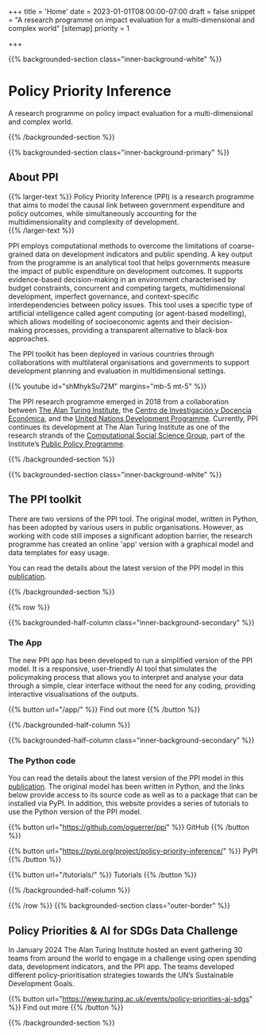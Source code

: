 +++
title = 'Home'
date = 2023-01-01T08:00:00-07:00
draft = false
snippet = "A research programme on impact evaluation for a multi-dimensional and complex world"
[sitemap]
  priority = 1

+++


{{% backgrounded-section class="inner-background-white" %}}

# Policy Priority Inference

<div class="pt-3 social-snippet">
A research programme on policy impact evaluation for a multi-dimensional and complex world.</div>

{{% /backgrounded-section %}} 


{{% backgrounded-section class="inner-background-primary" %}}

## About PPI

{{% larger-text %}}
Policy Priority Inference (PPI) is a research programme that aims to model the causal link between government expenditure and policy outcomes, while simultaneously accounting for the multidimensionality and complexity of development.  
{{% /larger-text %}} 

PPI employs computational methods to overcome the limitations of coarse-grained data on development indicators and public spending. A key output from the programme is an analytical tool that helps governments measure the impact of public expenditure on development outcomes. It supports evidence-based decision-making in an environment characterised by budget constraints, concurrent and competing targets, multidimensional development, imperfect governance, and context-specific interdependencies between policy issues. This tool uses a specific type of artificial intelligence called agent computing (or agent-based modelling), which allows modelling of socioeconomic agents and their decision- making processes, providing a transparent alternative to black-box approaches.  

The PPI toolkit has been deployed in various countries through collaborations with multilateral organisations and governments to support development planning and evaluation in multidimensional settings. 

{{% youtube id="shMhykSu72M" margins="mb-5 mt-5" %}}

The PPI research programme emerged in 2018 from a collaboration between <a href="http://turing.ac.uk/">The Alan Turing Institute</a>, the <a href="https://www.cide.edu/">Centro de Investigación y Docencia Económica</a>, and the <a href="https://www.undp.org/">United Nations Development Programme</a>. Currently, PPI continues its development at The Alan Turing Institute as one of the research strands of the <a href="http://turingcss.org/">Computational Social Science Group</a>, part of the Institute’s <a href="https://www.turing.ac.uk/research/research-programmes/public-policy">Public Policy Programme</a>.

{{% /backgrounded-section %}}



{{% backgrounded-section class="inner-background-white" %}}


## The PPI toolkit


There are two versions of the PPI tool. The original model, written in Python, has been adopted by various users in public organisations. However, as working with code still imposes a significant adoption barrier, the research programme has created an online 'app' version with a graphical model and data templates for easy usage. 

You can read the details about the latest version of the PPI model in this <a href="https://doi.org/10.1016/j.worlddev.2023.106256">publication</a>. 

{{% /backgrounded-section %}}


{{% row %}}


{{% backgrounded-half-column class="inner-background-secondary" %}}

### The App

The new PPI app has been developed to run a simplified version of the PPI model. It is a responsive, user-friendly AI tool that simulates the policymaking process that allows you to interpret and analyse your data through a simple, clear interface without the need for any coding, providing interactive visualisations of the outputs.



{{% button url="/app/" %}}
Find out more
{{% /button %}}

{{% /backgrounded-half-column %}}


{{% backgrounded-half-column class="inner-background-secondary" %}}

### The Python code

You can read the details about the latest version of the PPI model in this <a href="https://doi.org/10.1016/j.worlddev.2023.106256">publication</a>. The original model has been written in Python, and the links below provide access to its source code as well as to a package that can be installed via PyPI. In addition, this website provides a series of tutorials to use the Python version of the PPI model.<br>

{{% button url="https://github.com/oguerrer/ppi" %}}
GitHub
{{% /button %}}

{{% button url="https://pypi.org/project/policy-priority-inference/" %}}
PyPI
{{% /button %}}

{{% button url="/tutorials/" %}}
Tutorials
{{% /button %}}


{{% /backgrounded-half-column %}}

{{% /row %}}
{{% backgrounded-section class="outer-border" %}}


## Policy Priorities & AI for SDGs Data Challenge 

 
In January 2024 The Alan Turing Institute hosted an event gathering 30 teams from around the world to engage in a challenge using open spending data, development indicators, and the PPI app. The teams developed different policy-prioritisation strategies towards the UN’s Sustainable Development Goals. 
 

{{% button url="https://www.turing.ac.uk/events/policy-priorities-ai-sdgs" %}}
Find out more
{{% /button %}}

{{% /backgrounded-section %}}

